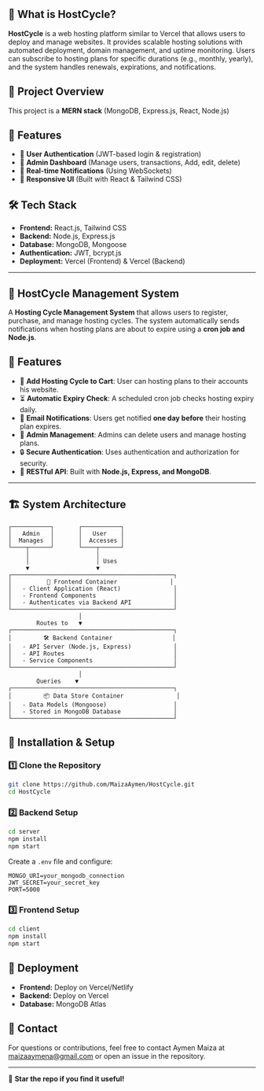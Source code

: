 ## 📌 What is HostCycle?
**HostCycle** is a web hosting platform similar to Vercel that allows users to deploy and manage websites. It provides scalable hosting solutions with automated deployment, domain management, and uptime monitoring. Users can subscribe to hosting plans for specific durations (e.g., monthly, yearly), and the system handles renewals, expirations, and notifications.
## 📌 Project Overview
This project is a **MERN stack** (MongoDB, Express.js, React, Node.js) 

## 🚀 Features
- 🔹 **User Authentication** (JWT-based login & registration)
- 🔹 **Admin Dashboard** (Manage users, transactions, Add, edit, delete)
- 🔹 **Real-time Notifications** (Using WebSockets)
- 🔹 **Responsive UI** (Built with React & Tailwind CSS)

## 🛠️ Tech Stack
- **Frontend:** React.js, Tailwind CSS
- **Backend:** Node.js, Express.js
- **Database:** MongoDB, Mongoose
- **Authentication:** JWT, bcrypt.js
- **Deployment:** Vercel (Frontend) & Vercel (Backend)

---

## 🚀 HostCycle Management System

A **Hosting Cycle Management System** that allows users to register, purchase, and manage hosting cycles. The system automatically sends notifications when hosting plans are about to expire using a **cron job and Node.js**.

## 📌 Features

- 🛒 **Add Hosting Cycle to Cart**: User can hosting plans to their accounts his website.
- ⏳ **Automatic Expiry Check**: A scheduled cron job checks hosting expiry daily.
- 📩 **Email Notifications**: Users get notified **one day before** their hosting plan expires.
- 🔧 **Admin Management**: Admins can delete users and manage hosting plans.
- 🔒 **Secure Authentication**: Uses authentication and authorization for security.
- 📡 **RESTful API**: Built with **Node.js, Express, and MongoDB**.

---

## 🏗️ System Architecture
```
┌───────────┐       ┌───────────┐       
│   Admin   │       │   User    │       
│  Manages  │       │  Accesses │       
└────┬──────┘       └────┬──────┘       
     │                   │                     
     │                   │ Uses                
     ▼                   ▼                     
┌──────────────────────────────────────────────┐
│          🚀 Frontend Container               │
│   - Client Application (React)               │
│   - Frontend Components                      │
│   - Authenticates via Backend API            │
└──────────────────────────────────────────────┘
                    │
        Routes to   ▼
┌──────────────────────────────────────────────┐
│         🛠️ Backend Container                 │
│   - API Server (Node.js, Express)            │
│   - API Routes                               │
│   - Service Components                       │
└──────────────────────────────────────────────┘
                    │
        Queries    ▼
┌──────────────────────────────────────────────┐
│         📦 Data Store Container               │
│   - Data Models (Mongoose)                   │
│   - Stored in MongoDB Database               │
└──────────────────────────────────────────────┘
```

## 🔧 Installation & Setup
### 1️⃣ Clone the Repository
```sh
git clone https://github.com/MaizaAymen/HostCycle.git
cd HostCycle
```

### 2️⃣ Backend Setup
```sh
cd server
npm install
npm start
```
Create a `.env` file and configure:
```
MONGO_URI=your_mongodb_connection
JWT_SECRET=your_secret_key
PORT=5000
```

### 3️⃣ Frontend Setup
```sh
cd client
npm install
npm start
```

## 🚀 Deployment
- **Frontend:** Deploy on Vercel/Netlify
- **Backend:** Deploy on Vercel
- **Database:** MongoDB Atlas

## 📧 Contact
For questions or contributions, feel free to contact Aymen Maiza at maizaaymena@gmail.com or open an issue in the repository.

---
🌟 **Star the repo if you find it useful!**

